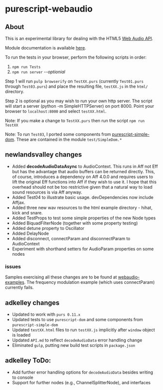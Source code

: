 # purescript-webaudio

## About

This is an experimental library for dealing with the HTML5 [Web Audio
API](https://dvcs.w3.org/hg/audio/raw-file/tip/webaudio/specification.html).

Module documentation is available [here](API.md).

To run the tests in your browser, perform the following scripts in order:
1. `npm run Tests`
2. `npm run server`  *--optionial*

Step 1 will run `pulp browserify` on `TestXX.purs` (currently `Test01.purs` through `Test03.purs`) and place the resulting file, `testXX.js` in the `html/` directory.

Step 2 is optional as you may wish to run your own http server. The script will start a server (python -m SimpleHTTPServer) on port 8000.  Point your browser to `localhost:8000` and select `testXX.html`.

Note: If you make a change to `TestXX.purs` then run the script `npm run TestXX`

Note: To run `Test03`, I ported some components from [purescript-simple-dom](https://github.com/aktowns/purescript-simple-dom). These are contained in the module `test/SimpleDom.*`

## newlandsvalley changes

* Added __decodeAudioDataAsync__ to AudioContext.  This runs in Aff not Eff but has the advantage that audio buffers can be returned directly.  This, of course, introduces a dependency on Aff 4.0.0 and requires users to lift the original Eff functions into Aff if they wish to use it.  I hope that this overhead should not be too restrictive given that a natural way to load sound resources is via Aff anyway.
* Added Test04 to illustrate basic usage.  devDependencies now include Affjax.
* Added three new wav resources to the html example directory - hihat, kick and snare.
* Added TestProps to test some simple properties of the new Node types
* Added BiquadFilterNode (together with some property testing)
* Added detune property to Oscillator
* Added DelayNode
* Added disconnect, connectParam and disconnectParam to AudioContext
* Experiment with shorthand setters for AudioParam properties on some nodes

### issues
Samples exercising all these changes are to be found at [webaudio-examples](https://github.com/newlandsvalley/webaudio-examples).  The frequency modulation example (which uses connectParam) currently fails.


## adkelley changes
* Updated to work with `purs 0.11.x`
* Updated tests to use `purescript-dom` and some components from `purescript-simple-dom`
* Updated `testXX.html` files to run `testXX.js` implicitly after `window` object is loaded
* Updated `API.md` to reflect `decodeAudioData` error handling change
* Eliminated `gulp`, putting new build test scripts in `package.json`

## adkelley ToDo:
* Add further error handling options for `decodeAudioData` besides writing to console
* Support for further nodes (e.g., ChannelSplitterNode), and interfaces
